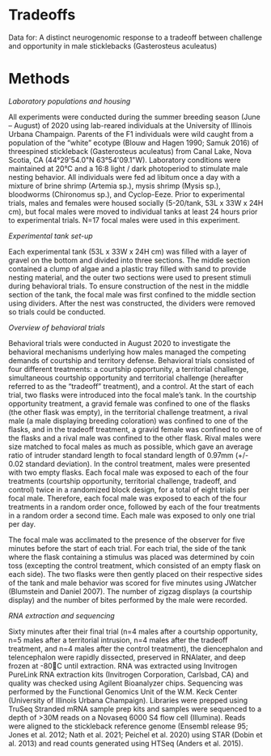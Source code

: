 # Tradeoffs
Data for: A distinct neurogenomic response to a tradeoff between challenge and opportunity in male sticklebacks (Gasterosteus aculeatus)

# Methods
_Laboratory populations and housing_

All experiments were conducted during the summer breeding season (June – August) of 2020 using lab-reared individuals at the University of Illinois Urbana Champaign. Parents of the F1 individuals were wild caught from a population of the “white” ecotype (Blouw and Hagen 1990; Samuk 2016) of threespined stickleback (Gasterosteus aculeatus) from Canal Lake, Nova Scotia, CA (44°29'54.0"N 63°54'09.1"W). Laboratory conditions were maintained at 20°C and a 16:8 light / dark photoperiod to stimulate male nesting behavior. All individuals were fed ad libitum once a day with a mixture of brine shrimp (Artemia sp.), mysis shrimp (Mysis sp.), bloodworms (Chironomus sp.), and Cyclop-Eeze. Prior to experimental trials, males and females were housed socially (5-20/tank, 53L x 33W x 24H cm), but focal males were moved to individual tanks at least 24 hours prior to experimental trials. N=17 focal males were used in this experiment.

_Experimental tank set-up_

Each experimental tank (53L x 33W x 24H cm) was filled with a layer of gravel on the bottom and divided into three sections. The middle section contained a clump of algae and a plastic tray filled with sand to provide nesting material, and the outer two sections were used to present stimuli during behavioral trials. To ensure construction of the nest in the middle section of the tank, the focal male was first confined to the middle section using dividers. After the nest was constructed, the dividers were removed so trials could be conducted.

_Overview of behavioral trials_

Behavioral trials were conducted in August 2020 to investigate the behavioral mechanisms underlying how males managed the competing demands of courtship and territory defense. Behavioral trials consisted of four different treatments: a courtship opportunity, a territorial challenge, simultaneous courtship opportunity and territorial challenge (hereafter referred to as the “tradeoff” treatment), and a control. At the start of each trial, two flasks were introduced into the focal male’s tank. In the courtship opportunity treatment, a gravid female was confined to one of the flasks (the other flask was empty), in the territorial challenge treatment, a rival male (a male displaying breeding coloration) was confined to one of the flasks, and in the tradeoff treatment, a gravid female was confined to one of the flasks and a rival male was confined to the other flask. Rival males were size matched to focal males as much as possible, which gave an average ratio of intruder standard length to focal standard length of 0.97mm (+/- 0.02 standard deviation). In the control treatment, males were presented with two empty flasks. Each focal male was exposed to each of the four treatments (courtship opportunity, territorial challenge, tradeoff, and control) twice in a randomized block design, for a total of eight trials per focal male. Therefore, each focal male was exposed to each of the four treatments in a random order once, followed by each of the four treatments in a random order a second time. Each male was exposed to only one trial per day. 

The focal male was acclimated to the presence of the observer for five minutes before the start of each trial. For each trial, the side of the tank where the flask containing a stimulus was placed was determined by coin toss (excepting the control treatment, which consisted of an empty flask on each side). The two flasks were then gently placed on their respective sides of the tank and male behavior was scored for five minutes using JWatcher (Blumstein and Daniel 2007). The number of zigzag displays (a courtship display) and the number of bites performed by the male were recorded.

_RNA extraction and sequencing_

Sixty minutes after their final trial (n=4 males after a courtship opportunity, n=5 males after a territorial intrusion, n=4 males after the tradeoff treatment, and n=4 males after the control treatment), the diencephalon and telencephalon were rapidly dissected, preserved in RNAlater, and deep frozen at -80C until extraction. RNA was extracted using Invitrogen PureLink RNA extraction kits (Invitrogen Corporation, Carlsbad, CA) and quality was checked using Agilent Bioanalyzer chips. Sequencing was performed by the Functional Genomics Unit of the W.M. Keck Center (University of Illinois Urbana Champaign). Libraries were prepped using TruSeq Stranded mRNA sample prep kits and samples were sequenced to a depth of >30M reads on a Novaseq 6000 S4 flow cell (Illumina). Reads were aligned to the stickleback reference genome (Ensembl release 95; Jones et al. 2012; Nath et al. 2021; Peichel et al. 2020) using STAR (Dobin et al. 2013) and read counts generated using HTSeq (Anders et al. 2015).

